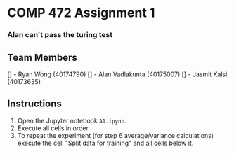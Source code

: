 # COMP 472 Assignment 1

### Alan can't pass the turing test

## Team Members

[] - Ryan Wong (40174790)
[] - Alan Vadlakunta (40175007)
[] - Jasmit Kalsi (40173635)

## Instructions

1. Open the Jupyter notebook `A1.ipynb`.
2. Execute all cells in order.
3. To repeat the experiment (for step 6 average/variance calculations) execute the cell "Split data for training" and all cells below it.
